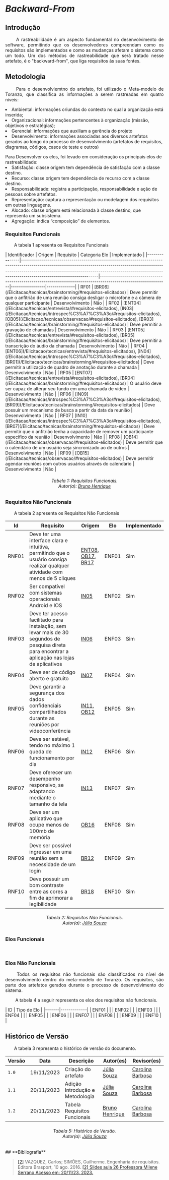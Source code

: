 # ***Backward-From***

## **Introdução**
<p align="justify">
&emsp;&emsp; A rastreabilidade é um aspecto fundamental no desenvolvimento de software, permitindo que os desenvolvedores compreendam como os requisitos são implementados e como as mudanças afetam o sistema como um todo. Um dos métodos de rastreabilidade que será tratado nesse artefato, é o "backward-from", que liga requisitos às suas fontes.
</p>

## **Metodologia**
<p align="justify">
&emsp;&emsp; Para o desenvolviemtno do artefato, foi utilizado o Meta-modelo de Toranzo, que classifica as informações a serem rastreadas em quatro niveis:
<li>Ambiental: informações oriundas do contexto no qual a organização
está inserida;</li>
<li> Organizacional: informações pertencentes à organização (missão,
objetivos e estratégias); </li>
<li> Gerencial: informações que auxiliam a gerência do projeto </li>
<li>Desenvolvimento: informações associadas aos diversos artefatos
gerados ao longo do processo de desenvolvimento (artefatos de
requisitos, diagramas, códigos, casos de teste e outros)</li>
</p>
Para Desenvolver os elos, foi levado em consideração os principais elos de rastreabilidade: 

 <li>Satisfação: classe origem tem dependência de satisfação com a classe destino.</li>
 <li>Recurso: classe origem tem dependência de recurso com a classe destino.</li>
  <li>Responsabilidade: registra a participação, responsabilidade e ação de pessoas sobre artefatos.</li>
  <li>Representação: captura a representação ou modelagem dos requisitos em outras linguagens.</li>
  <li>Alocado: classe origem está relacionada à classe destino, que representa um subsistema.</li>
  <li>Agregação: indica “composição” de elementos.</li>

### **Requisitos Funcionais**
<p align="justify">
&emsp;&emsp;A tabela 1 apresenta os Requisitos Funcionais
</p>
| Identificador | Origem                                                                                                                                                                                                                                                                         | Requisito                                                                                                     | Categoria Elo   | Implementado |
|---------------|--------------------------------------------------------------------------------------------------------------------------------------------------------------------------------------------------------------------------------------------------------------------------------|---------------------------------------------------------------------------------------------------------------|-----------------|--------------|
| RF01          | [BR06](/Elicitacao/tecnicas/brainstorming/#requisitos-elicitados)                                                                                                                                                                                                              | Deve permitir que o anfitrião de uma reunião consiga desligar o microfone e a câmera de qualquer participante | Desenvolvimento | Não          |
| RF02          | [ENT04](/Elicitacao/tecnicas/entrevista/#requisitos-elicitados), [IN03](/Elicitacao/tecnicas/introspec%C3%A7%C3%A3o/#requisitos-elicitados), [OB05](/Elicitacao/tecnicas/observacao/#requisitos-elicitados), [BR03](/Elicitacao/tecnicas/brainstorming/#requisitos-elicitados) | Deve permitir a gravação de chamadas                                                                          | Desenvolvimento | Não          |
| RF03          | [ENT05](/Elicitacao/tecnicas/entrevista/#requisitos-elicitados), [BR05](/Elicitacao/tecnicas/brainstorming/#requisitos-elicitados)                                                                                                                                             | Deve permitir a transcrição do áudio da chamada                                                               | Desenvolvimento | Não          |
| RF04          | [ENT06](/Elicitacao/tecnicas/entrevista/#requisitos-elicitados), [IN04](/Elicitacao/tecnicas/introspec%C3%A7%C3%A3o/#requisitos-elicitados), [BR01](/Elicitacao/tecnicas/brainstorming/#requisitos-elicitados)                                                                 | Deve permitir a utilização de quadro de anotação durante a chamada                                            | Desenvolvimento | Não          |
| RF05          | [ENT07](/Elicitacao/tecnicas/entrevista/#requisitos-elicitados), [BR04](/Elicitacao/tecnicas/brainstorming/#requisitos-elicitados)                                                                                                                                             | O usuário deve ser capaz de alterar seu fundo em uma chamada de vídeo                                         | Desenvolvimento | Não          |
| RF06          | [IN09](/Elicitacao/tecnicas/introspec%C3%A7%C3%A3o/#requisitos-elicitados), [BR09](/Elicitacao/tecnicas/brainstorming/#requisitos-elicitados)                                                                                                                                  | Deve possuir um mecanismo de busca a partir da data da reunião                                                | Desenvolvimento | Não          |
| RF07          | [IN10](/Elicitacao/tecnicas/introspec%C3%A7%C3%A3o/#requisitos-elicitados), [BR07](/Elicitacao/tecnicas/brainstorming/#requisitos-elicitados)                                                                                                                                  | Deve permitir que o anfitrião tenha a capacidade de remover um participante específico da reunião             | Desenvolvimento | Não          |
| RF08          | [OB14](/Elicitacao/tecnicas/observacao/#requisitos-elicitados)                                                                                                                                                                                                                 | Deve permitir que o calendário de um usuário seja sincronizado ao de outros                                   | Desenvolvimento | Não          |
| RF09          | [OB15](/Elicitacao/tecnicas/observacao/#requisitos-elicitados)                                                                                                                                                                                                                 | Deve permitir agendar reuniões com outros usuários através do calendário                                      | Desenvolvimento | Não          |

<h6 align="center"> Tabela 1: Requisitos Funcionais.
<br> Autor(a): <a href="https://github.com/BrunoHenrique00">Bruno Henrique</a></h6>

### **Requisitos Não Funcionais**
<p align="justify">
&emsp;&emsp;A tabela 2 apresenta os Requisitos Não Funcionais
</p>

| Id    | Requisito                                                                                                                                        | Origem                                                                                                                                                                                                                                                                                                                                                            | Elo   | Implementado |
|-------|--------------------------------------------------------------------------------------------------------------------------------------------------|-------------------------------------------------------------------------------------------------------------------------------------------------------------------------------------------------------------------------------------------------------------------------------------------------------------------------------------------------------------------|-------|--------------|
| RNF01 | Deve ter uma interface clara e intuitiva, permitindo que o usuário consiga realizar qualquer atividade com menos de 5 cliques                    | [ENT08](https://requisitos-de-software.github.io/2023.2-Jitsi/Elicitacao/tecnicas/entrevista/#requisitos-elicitados), [OB17](https://requisitos-de-software.github.io/2023.2-Jitsi/Elicitacao/tecnicas/observacao/#requisitos-elicitados), [BR17](https://requisitos-de-software.github.io/2023.2-Jitsi/Elicitacao/tecnicas/brainstorming/#requisitos-elicitados) | ENF01 | Sim          |
| RNF02 | Ser compatível com sistemas operacionais Android e IOS                                                                                           | [IN05](https://requisitos-de-software.github.io/2023.2-Jitsi/Elicitacao/tecnicas/introspec%C3%A7%C3%A3o/#requisitos-elicitados)                                                                                                                                                                                                                                   | ENF02 | Sim          |
| RNF03 | Deve ter acesso facilitado para instalação, sem levar mais de 30 segundos de pesquisa direta para encontrar a aplicação nas lojas de aplicativos | [IN06](https://requisitos-de-software.github.io/2023.2-Jitsi/Elicitacao/tecnicas/introspec%C3%A7%C3%A3o/#requisitos-elicitados)                                                                                                                                                                                                                                   | ENF03 | Sim          |
| RNF04 | Deve ser de código aberto e gratuito                                                                                                             | [IN07](https://requisitos-de-software.github.io/2023.2-Jitsi/Elicitacao/tecnicas/introspec%C3%A7%C3%A3o/#requisitos-elicitados)                                                                                                                                                                                                                                   | ENF04 | Sim          |
| RNF05 | Deve garantir a segurança dos dados confidenciais compartilhados durante as reuniões por vídeoconferência                                        | [IN11](https://requisitos-de-software.github.io/2023.2-Jitsi/Elicitacao/tecnicas/introspec%C3%A7%C3%A3o/#requisitos-elicitados), [OB12](https://requisitos-de-software.github.io/2023.2-Jitsi/Elicitacao/tecnicas/observacao/#requisitos-elicitados)                                                                                                              | ENF05 | Sim          |
| RNF06 | Deve ser estável, tendo no máximo 1 queda de funcionamento por dia                                                                               | [IN12](https://requisitos-de-software.github.io/2023.2-Jitsi/Elicitacao/tecnicas/introspec%C3%A7%C3%A3o/#requisitos-elicitados)                                                                                                                                                                                                                                   | ENF06 | Sim          |
| RNF07 | Deve oferecer um desempenho responsivo, se adaptando mediante o tamanho da tela                                                                  | [IN13](https://requisitos-de-software.github.io/2023.2-Jitsi/Elicitacao/tecnicas/introspec%C3%A7%C3%A3o/#requisitos-elicitados)                                                                                                                                                                                                                                   | ENF07 | Sim          |
| RNF08 | Deve ser um aplicativo que ocupe menos de 100mb de memória                                                                                       | [OB16](https://requisitos-de-software.github.io/2023.2-Jitsi/Elicitacao/tecnicas/observacao/#requisitos-elicitados)                                                                                                                                                                                                                                               | ENF08 | Sim          |
| RNF09 | Deve ser possível ingressar em uma reunião sem a necessidade de um login                                                                         | [BR12](https://requisitos-de-software.github.io/2023.2-Jitsi/Elicitacao/tecnicas/brainstorming/#requisitos-elicitados)                                                                                                                                                                                                                                            | ENF09 | Sim          |
| RNF10 | Deve possuir um bom contraste entre as cores a fim de aprimorar a legibilidade                                                                   | [BR18](https://requisitos-de-software.github.io/2023.2-Jitsi/Elicitacao/tecnicas/brainstorming/#requisitos-elicitados)                                                                                                                                                                                                                                            | ENF10 | Sim          |


<h6 align="center"> Tabela 2: Requisitos Não Funcionais.
<br> Autor(a): <a href="https://github.com/JuliaSSouza">Júlia Souza</a></h6>

### **Elos Funcionais**
<p align="justify">
&emsp;&emsp;
</p>

### **Elos Não Funcionais**
<p align="justify">
&emsp;&emsp; Todos os requisitos não funcionais são classificados no nível de desenvolvimento dentro do meta-modelo de Toranzo. Os requisitos, são parte dos artefatos gerados durante o processo de desenvolvimento do sistema.
</p>

<p align="justify">
&emsp;&emsp; A tabela 4 a seguir representa os elos dos requisitos não funcionais.
</p>
| ID    | Tipo de Elo |
|-------|-------------|
| ENF01 |             |
| ENF02 |             |
| ENF03 |             |
| ENF04 |             |
| ENF05 |             |
| ENF06 |             |
| ENF07 |             |
| ENF08 |             |
| ENF09 |             |
| ENF10 |             |




## **Histórico de Versão**
<p align="justify">
&emsp;&emsp;A tabela 3 representa o histórico de versão do documento.
</p>

| Versão | Data       | Descrição                       | Autor(es)                                            | Revisor(es)                                         |
|--------|------------|---------------------------------|------------------------------------------------------|-----------------------------------------------------|
| `1.0`  | 19/11/2023 | Criação do artefato             | [Júlia Souza](https://github.com/JuliaSSouza)        | [Carolina Barbosa](https://github.com/CarolinaBarb) |
| `1.1`  | 20/11/2023 | Adição Introdução e Metodologia | [Júlia Souza](https://github.com/JuliaSSouza)        | [Carolina Barbosa](https://github.com/CarolinaBarb) |
| `1.2`  | 20/11/2023 | Tabela Requisitos Funcionais    | [Bruno Henrique](https://github.com/BrunoHenrique00) | [Carolina Barbosa](https://github.com/CarolinaBarb) |




<h6 align="center"> Tabela 5: Histórico de Versão.
<br> Autor(a): <a href="https://github.com/JuliaSSouza">Júlia Souza</a></h6>
## **Bibliografia**

> <a href="https://aprender3.unb.br/pluginfile.php/2692771/mod_resource/content/3/Elicitacao%20de%20Req%202.pdf">[2]</a> VAZQUEZ, Carlos; SIMÕES, Guilherme. Engenharia de requisitos. Editora Brasport, 10 ago. 2016.
> <a href="https://aprender3.unb.br/pluginfile.php/2692879/mod_resource/content/1/Requisitos%20-%20Aula%20026.pdf">[2] Slides aula 26 Professora Milene Serrano Acesso em: 20/11/23. 2023. </a> 
